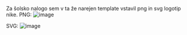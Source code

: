 Za šolsko nalogo sem v ta že narejen template vstavil png in svg logotip nike.
PNG:
![image](https://github.com/user-attachments/assets/363e7066-717a-4243-9a16-197cb2ea0a4a)

SVG:
![image](https://github.com/user-attachments/assets/ce382429-489e-4fc5-96d5-db9e9fa4dcf8)
